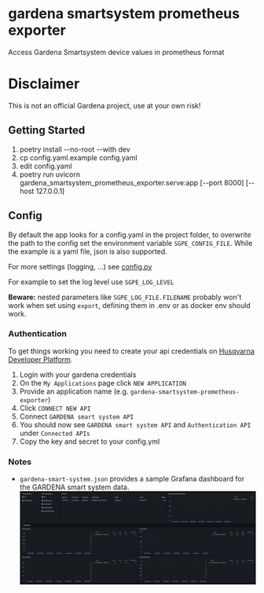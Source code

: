 # gardena smartsystem prometheus exporter

Access Gardena Smartsystem device values in prometheus format

# Disclaimer

This is not an official Gardena project, use at your own risk!

## Getting Started

1.  poetry install --no-root --with dev
2.  cp config.yaml.example config.yaml
3.  edit config.yaml
4.  poetry run uvicorn gardena_smartsystem_prometheus_exporter.serve:app [--port 8000] [--host 127.0.0.1]


## Config

By default the app looks for a config.yaml in the project folder,
to overwrite the path to the config set the environment variable `SGPE_CONFIG_FILE`.
While the example is a yaml file, json is also supported.

For more settings (logging, ...) see [config.py](gardena_smartsystem_prometheus_exporter/config.py)

For example to set the log level use `SGPE_LOG_LEVEL`

**Beware:** nested parameters like `SGPE_LOG_FILE.FILENAME` probably won't work when set using `export`,
defining them in .env or as docker env should work.


### Authentication

To get things working you need to create your api credentials on [Husqvarna Developer Platform](https://developer.husqvarnagroup.cloud/).

1. Login with your gardena credentials
2. On the `My Applications` page click `NEW APPLICATION`
3. Provide an application name (e.g. `gardena-smartsystem-prometheus-exporter`)
4. Click `CONNECT NEW API`
5. Connect `GARDENA smart system API`
6. You should now see `GARDENA smart system API` and `Authentication API` under `Connected APIs`
7. Copy the key and secret to your config.yml

### Notes

 * `gardena-smart-system.json` provides a sample Grafana dashboard for the GARDENA smart system data.
 ![Grafana dashboard example](grafana-dashboard.jpg "Grafana dashboard example")
 